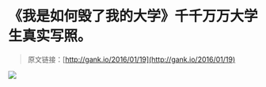 # 《我是如何毁了我的大学》千千万万大学生真实写照。

> 原文链接：[http://gank.io/2016/01/19](http://gank.io/2016/01/19)

![](http://ww1.sinaimg.cn/large/7a8aed7bjw1f04m5ngwwaj20dw0kmwgn.jpg)

